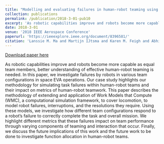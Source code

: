 ```yaml
---
title: "Modelling and evaluating failures in human-robot teaming using simulation"
collection: publications
permalink: /publication/2018-3-01-pub10
excerpt: 'As robotic capabilities improve and robots become more capable as equal team members, better understanding of effective human-robot teaming is needed. In this paper, we investigate failures by robots in various team configurations in space EVA operations. Our case study highlights our methodology for simulating task failures within human-robot teams and their impact on metrics of human-robot teamwork. This paper describes the methodology of extending and application of Work Models that Compute (WMC), a computational simulation framework, to cover locomotion, to model robot failures, interruptions, and the resolutions they require. Using these models, we investigate how different team configurations respond to a robot’s failure to correctly complete the task and overall mission. We highlight different metrics that these failures impact on team performance through varying components of teaming and interaction that occur. Finally, we discuss the future implications of this work and the future work to be done to investigate function allocation in human-robot teams.'
date: 2018-3-01
venue: '2018 IEEE Aerospace Conference'
paperurl: 'https://ieeexplore.ieee.org/document/8396581/'
citation: 'Lanssie M. Ma and Martijn IJtsma and Karen M. Feigh and Abhinay Paladugu and Amy R. Pritchett (2018). Modelling and evaluating failures in human-robot teaming using simulation. In 2018 IEEE Aerospace Conference'
---
```


<a href='https://ieeexplore.ieee.org/document/8396581/'>Download paper here</a>

As robotic capabilities improve and robots become more capable as equal team members, better understanding of effective human-robot teaming is needed. In this paper, we investigate failures by robots in various team configurations in space EVA operations. Our case study highlights our methodology for simulating task failures within human-robot teams and their impact on metrics of human-robot teamwork. This paper describes the methodology of extending and application of Work Models that Compute (WMC), a computational simulation framework, to cover locomotion, to model robot failures, interruptions, and the resolutions they require. Using these models, we investigate how different team configurations respond to a robot’s failure to correctly complete the task and overall mission. We highlight different metrics that these failures impact on team performance through varying components of teaming and interaction that occur. Finally, we discuss the future implications of this work and the future work to be done to investigate function allocation in human-robot teams.

